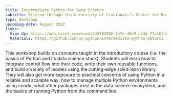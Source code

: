 ```yaml
---
title: Intermediate Python for Data Science
subtitle: Offered through the University of Cincinnati's Center for Business Analytics
type: Workshop
upcoming-date: August 2022
links:
  Sign Up: https://web.cvent.com/event/a5103902-4e7e-46b9-a44d-77a16fa0f7d9/summary
  Materials: https://github.com/uc-python/intermediate-python-datasci
---
```

This workshop builds on concepts taught in the introductory course (i.e. the basics of Python and its data science stack).
Students will learn how to integrate control flow into their code, write their own reusable functions, and build a variety of models using the cutting-edge scikit-learn library.
They will also get more exposure to practical concerns of using Python in a reliable and scalable way: how to manage multiple Python environments using *conda*, what other packages exist in the data science ecosystem, and the basics of running Python from the command line.
